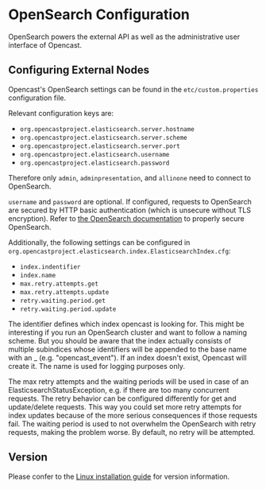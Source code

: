 OpenSearch Configuration
===========================

OpenSearch powers the external API as well as the administrative user interface of Opencast.

Configuring External Nodes
--------------------------

Opencast's OpenSearch settings can be found in the `etc/custom.properties` configuration file.

Relevant configuration keys are:

* `org.opencastproject.elasticsearch.server.hostname`
* `org.opencastproject.elasticsearch.server.scheme`
* `org.opencastproject.elasticsearch.server.port`
* `org.opencastproject.elasticsearch.username`
* `org.opencastproject.elasticsearch.password`

Therefore only `admin`, `adminpresentation`, and `allinone` need to connect to OpenSearch.

`username` and `password` are optional. If configured, requests to OpenSearch are secured by
HTTP basic authentication (which is unsecure without TLS encryption). Refer to [the OpenSearch
documentation](https://opensearch.org/docs/latest/security-plugin/configuration/index/)
to properly secure OpenSearch.

Additionally, the following settings can be configured in
`org.opencastproject.elasticsearch.index.ElasticsearchIndex.cfg`:
* `index.indentifier`
* `index.name`
* `max.retry.attempts.get`
* `max.retry.attempts.update`
* `retry.waiting.period.get`
* `retry.waiting.period.update`

The identifier defines which index opencast is looking for. This might be interesting if you run an
OpenSearch cluster and want to follow a naming scheme. But you should be aware that the index actually consists of
multiple subindices whose identifiers will be appended to the base name with an _ (e.g. "opencast_event").
If an index doesn't exist, Opencast will create it. The name is used for logging purposes only.

The max retry attempts and the waiting periods will be used in case of an ElasticsearchStatusException, e.g. if there
are too many concurrent requests. The retry behavior can be configured differently for get and update/delete requests.
This way you could set more retry attempts for index updates because of the more serious consequences if those requests
fail. The waiting period is used to not overwhelm the OpenSearch with retry requests, making the problem worse. By
default, no retry will be attempted.

Version
-------

Please confer to the [Linux installation guide](../installation/source-linux.md#install-dependencies)
for version information.
